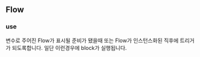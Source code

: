 

## Flow

### use 

변수로 주어진 Flow가 표시될 준비가 됐을때 또는 Flow가 인스턴스화된 직후에 트리거가 되도록합니다.
일단 이런경우에 block가 실행됩니다.

